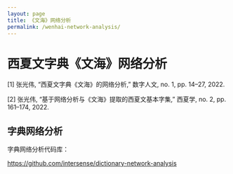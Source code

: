 ```yaml
---
layout: page
title: 《文海》网络分析
permalink: /wenhai-network-analysis/
---
```

# 西夏文字典《文海》网络分析

[1] 张光伟, “西夏文字典《文海》的网络分析,” 数字人文, no. 1, pp. 14–27, 2022.

[2] 张光伟, “基于网络分析与《文海》提取的西夏文基本字集,” 西夏学, no. 2, pp. 161–174, 2022.

## 字典网络分析

字典网络分析代码库：

https://github.com/intersense/dictionary-network-analysis